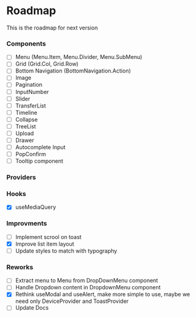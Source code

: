 # Roadmap

This is the roadmap for next version

### Components
- [ ] Menu (Menu.Item, Menu.Divider, Menu.SubMenu)
- [ ] Grid (Grid.Col, Grid.Row)
- [ ] Bottom Navigation (BottomNavigation.Action)
- [ ] Image
- [ ] Pagination
- [ ] InputNumber
- [ ] Slider
- [ ] TransferList
- [ ] Timeline
- [ ] Collapse
- [ ] TreeList
- [ ] Upload
- [ ] Drawer
- [ ] Autocomplete Input
- [ ] PopConfirm
- [ ] Tooltip component

### Providers

### Hooks

- [x] useMediaQuery


### Improvments
- [ ] Implement scrool on toast
- [x] Improve list item layout
- [ ] Update styles to match with typography

### Reworks
- [ ] Extract menu to Menu from DropDownMenu component
- [ ] Handle Dropdown content in DropdownMenu component
- [x] Rethink useModal and useAlert, make more simple to use, maybe we need only DeviceProvider and ToastProvider
- [ ] Update Docs